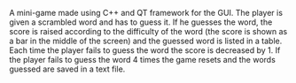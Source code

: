 A mini-game made using C++ and QT framework for the GUI.
The player is given a scrambled word and has to guess it. If he guesses the word, the score is raised according to the difficulty of the word (the score is shown as a bar in the middle of the screen) and the guessed word is listed in a table. Each time the player fails to guess the word the score is decreased by 1. If the player fails to guess the word 4 times the game resets and the words guessed are saved in a text file.
